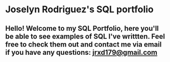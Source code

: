 # Joselyn Rodriguez's SQL portfolio 

## Hello! Welcome to my SQL Portfolio, here you'll be able to see examples of SQL I've writtten. Feel free to check them out and contact me via email if you have any questions: jrxd179@gmail.com
